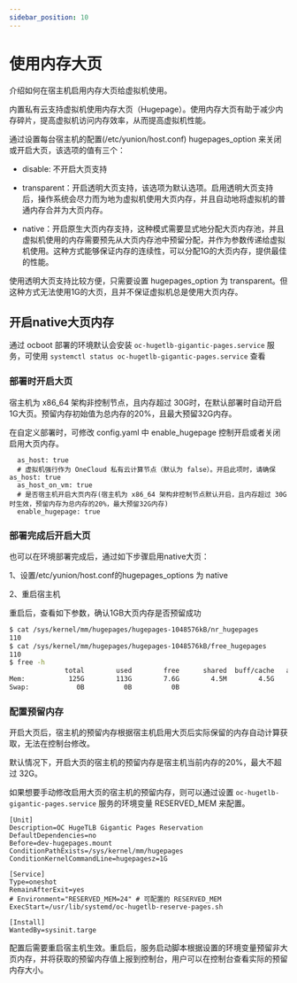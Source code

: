 ```yaml
---
sidebar_position: 10
---
```


# 使用内存大页

介绍如何在宿主机启用内存大页给虚拟机使用。

内置私有云支持虚拟机使用内存大页（Hugepage）。使用内存大页有助于减少内存碎片，提高虚拟机访问内存效率，从而提高虚拟机性能。

通过设置每台宿主机的配置(/etc/yunion/host.conf) hugepages_option 来关闭或开启大页，该选项的值有三个：

* disable: 不开启大页支持

* transparent：开启透明大页支持，该选项为默认选项。启用透明大页支持后，操作系统会尽力而为地为虚拟机使用大页内存，并且自动地将虚拟机的普通内存合并为大页内存。

* native：开启原生大页内存支持，这种模式需要显式地分配大页内存池，并且虚拟机使用的内存需要预先从大页内存池中预留分配，并作为参数传递给虚拟机使用。这种方式能够保证内存的连续性，可以分配1G的大页内存，提供最佳的性能。

使用透明大页支持比较方便，只需要设置 hugepages_option 为 transparent。但这种方式无法使用1G的大页，且并不保证虚拟机总是使用大页内存。

## 开启native大页内存

通过 ocboot 部署的环境默认会安装 `oc-hugetlb-gigantic-pages.service` 服务，可使用 `systemctl status oc-hugetlb-gigantic-pages.service` 查看

### 部署时开启大页

宿主机为 x86_64 架构非控制节点，且内存超过 30G时，在默认部署时自动开启1G大页。预留内存初始值为总内存的20%，且最大预留32G内存。

在自定义部署时，可修改 config.yaml 中 enable_hugepage 控制开启或者关闭启用大页内存。

```
  as_host: true
  # 虚拟机强行作为 OneCloud 私有云计算节点（默认为 false）。开启此项时，请确保as_host: true
  as_host_on_vm: true
  # 是否宿主机开启大页内存(宿主机为 x86_64 架构非控制节点默认开启，且内存超过 30G 时生效，预留内存为总内存的20%，最大预留32G内存)
  enable_hugepage: true
```

### 部署完成后开启大页

也可以在环境部署完成后，通过如下步骤启用native大页：

1、设置/etc/yunion/host.conf的hugepages_options 为 native

2、重启宿主机

重启后，查看如下参数，确认1GB大页内存是否预留成功

```bash
$ cat /sys/kernel/mm/hugepages/hugepages-1048576kB/nr_hugepages
110
$ cat /sys/kernel/mm/hugepages/hugepages-1048576kB/free_hugepages
110
$ free -h
              total        used        free      shared  buff/cache   available
Mem:           125G        113G        7.6G        4.5M        4.5G         11G
Swap:            0B          0B          0B
```

### 配置预留内存

开启大页后，宿主机的预留内存根据宿主机启用大页后实际保留的内存自动计算获取，无法在控制台修改。

默认情况下，开启大页的宿主机的预留内存是宿主机当前内存的20%，最大不超过 32G。

如果想要手动修改启用大页的宿主机的预留内存，则可以通过设置 `oc-hugetlb-gigantic-pages.service` 服务的环境变量 RESERVED_MEM 来配置。

```
[Unit]
Description=OC HugeTLB Gigantic Pages Reservation
DefaultDependencies=no
Before=dev-hugepages.mount
ConditionPathExists=/sys/kernel/mm/hugepages
ConditionKernelCommandLine=hugepagesz=1G

[Service]
Type=oneshot
RemainAfterExit=yes
# Environment="RESERVED_MEM=24" # 可配置的 RESERVED_MEM
ExecStart=/usr/lib/systemd/oc-hugetlb-reserve-pages.sh

[Install]
WantedBy=sysinit.targe
```

配置后需要重启宿主机生效。重启后，服务启动脚本根据设置的环境变量预留非大页内存，并将获取的预留内存值上报到控制台，用户可以在控制台查看实际的预留内存大小。